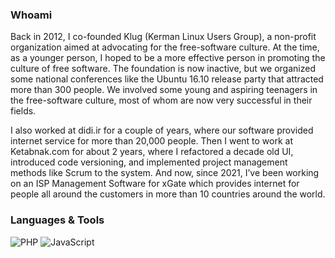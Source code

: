 ### Whoami
Back in 2012, I co-founded Klug (Kerman Linux Users Group), a non-profit organization aimed at advocating for the free-software culture. At the time, as a younger person, I hoped to be a more effective person in promoting the culture of free software. The foundation is now inactive, but we organized some national conferences like the Ubuntu 16.10 release party that attracted more than 300 people. We involved some young and aspiring teenagers in the free-software culture, most of whom are now very successful in their fields.

I also worked at didi.ir for a couple of years, where our software provided internet service for more than 20,000 people. Then I went to work at Ketabnak.com for about 2 years, where I refactored a decade old UI, introduced code versioning, and implemented project management methods like Scrum to the system. And now, since 2021, I’ve been working on an ISP Management Software for xGate which provides internet for people all around the customers in more than 10 countries around the world.

### Languages & Tools
![PHP](https://img.shields.io/badge/-PHP-777BB4?style=flat&logo=php&logoColor=white)
![JavaScript](https://img.shields.io/badge/-JavaScript-F7DF1E?style=flat&logo=javascript&logoColor=black)
